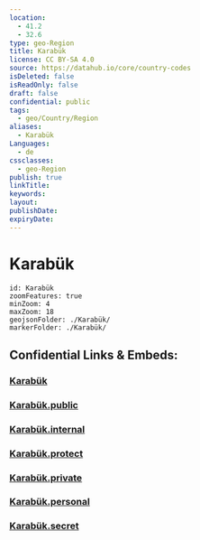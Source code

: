```yaml
---
location:
  - 41.2
  - 32.6
type: geo-Region
title: Karabük
license: CC BY-SA 4.0
source: https://datahub.io/core/country-codes
isDeleted: false
isReadOnly: false
draft: false
confidential: public
tags:
  - geo/Country/Region
aliases:
  - Karabük
Languages:
  - de
cssclasses:
  - geo-Region
publish: true
linkTitle:
keywords:
layout:
publishDate:
expiryDate:
---
```


# Karabük

```leaflet
id: Karabük
zoomFeatures: true 
minZoom: 4 
maxZoom: 18
geojsonFolder: ./Karabük/
markerFolder: ./Karabük/
```


## Confidential Links & Embeds: 

### [Karabük](/_Standards/Earth/Continent/Europe/Europe~East/Turkey/Provinces~Turkey/Karabük.md) 

### [Karabük.public](/_public/Earth/Continent/Europe/Europe~East/Turkey/Provinces~Turkey/Karabük.public.md) 

### [Karabük.internal](/_internal/Earth/Continent/Europe/Europe~East/Turkey/Provinces~Turkey/Karabük.internal.md) 

### [Karabük.protect](/_protect/Earth/Continent/Europe/Europe~East/Turkey/Provinces~Turkey/Karabük.protect.md) 

### [Karabük.private](/_private/Earth/Continent/Europe/Europe~East/Turkey/Provinces~Turkey/Karabük.private.md) 

### [Karabük.personal](/_personal/Earth/Continent/Europe/Europe~East/Turkey/Provinces~Turkey/Karabük.personal.md) 

### [Karabük.secret](/_secret/Earth/Continent/Europe/Europe~East/Turkey/Provinces~Turkey/Karabük.secret.md)

